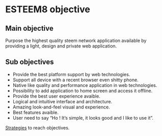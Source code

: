 # ESTEEM8 objective

## Main objective

Purpose the highest quality steem network application available by providing a light, design and private web application.

## Sub objectives
* Provide the best platform support by web technologies.
 * Support all device with a recent browser even shitty phone.
 * Native like quality and performance application in web technologies.
 * Possibility to add application to home screen and access it offline.
* Provide the best user experience avaible.
 * Logical and intuitive interface and architecture.
 * Amazing look-and-feel visual and experience.
 * Best features avaible.
 * User need to say “Ho ! It’s simple, it looks good and I like to use it”.

[Strategies](https://github.com/esteem8app/esteem8app.github.io/tree/master/docs/work-the-system/strategies) to reach objectives.
